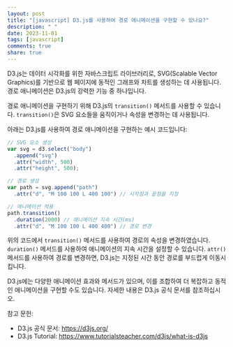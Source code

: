 ```yaml
---
layout: post
title: "[javascript] D3.js를 사용하여 경로 애니메이션을 구현할 수 있나요?"
description: " "
date: 2023-11-01
tags: [javascript]
comments: true
share: true
---
```


D3.js는 데이터 시각화를 위한 자바스크립트 라이브러리로, SVG(Scalable Vector Graphics)를 기반으로 웹 페이지에 동적인 그래프와 차트를 생성하는 데 사용됩니다. 경로 애니메이션은 D3.js의 강력한 기능 중 하나입니다.

경로 애니메이션을 구현하기 위해 D3.js의 `transition()` 메서드를 사용할 수 있습니다. `transition()`은 SVG 요소들을 움직이거나 속성을 변경하는 데 사용됩니다.

아래는 D3.js를 사용하여 경로 애니메이션을 구현하는 예시 코드입니다:

```javascript
// SVG 요소 생성
var svg = d3.select("body")
  .append("svg")
  .attr("width", 500)
  .attr("height", 500);

// 경로 생성
var path = svg.append("path")
  .attr("d", "M 100 100 L 400 100") // 시작점과 끝점을 지정

// 애니메이션 적용
path.transition()
  .duration(2000) // 애니메이션 지속 시간(ms)
  .attr("d", "M 100 100 L 400 400") // 경로 변경

```

위의 코드에서 `transition()` 메서드를 사용하여 경로의 속성을 변경하였습니다. `duration()` 메서드를 사용하여 애니메이션의 지속 시간을 설정할 수 있습니다. `attr()` 메서드를 사용하여 경로를 변경하면, D3.js는 지정된 시간 동안 경로를 부드럽게 이동시킵니다.

D3.js에는 다양한 애니메이션 효과와 메서드가 있으며, 이를 조합하여 더 복잡하고 동적인 애니메이션을 구현할 수도 있습니다. 자세한 내용은 D3.js 공식 문서를 참조하십시오.

참고 문헌:
- D3.js 공식 문서: https://d3js.org/
- D3.js Tutorial: https://www.tutorialsteacher.com/d3js/what-is-d3js